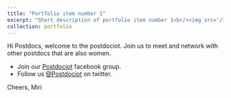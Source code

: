 ```yaml
---
title: "Portfolio item number 1"
excerpt: "Short description of portfolio item number 1<br/><img src='/images/500x300.png'>"
collection: portfolio
---
```


Hi Postdocs, welcome to the postdociot. 
Join us to meet and network with other postdocs that are also women. 

  - Join our [Postdociot](https://www.facebook.com/groups/916327312206421/) facebook group. 
  - Follow us [@Postdociot](https://twitter.com/postdociot) on twitter.

Cheers,
Miri 
